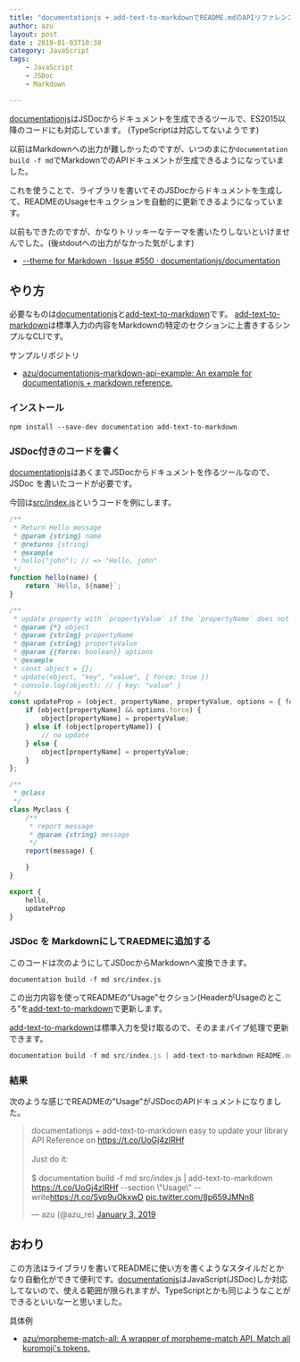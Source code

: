 ```yaml
---
title: "documentationjs + add-text-to-markdownでREADME.mdのAPIリファレンスを自動更新"
author: azu
layout: post
date : 2019-01-03T10:38
category: JavaScript
tags:
    - JavaScript
    - JSDoc
    - Markdown

---
```


[documentationjs](http://documentation.js.org/)はJSDocからドキュメントを生成できるツールで、ES2015以降のコードにも対応しています。
(TypeScriptは対応してないようです)

以前はMarkdownへの出力が難しかったのですが、いつのまにか`documentation build -f md`でMarkdownでのAPIドキュメントが生成できるようになっていました。

これを使うことで、ライブラリを書いてそのJSDocからドキュメントを生成して、READMEのUsageセキュクションを自動的に更新できるようになっています。

以前もできたのですが、かなりトリッキーなテーマを書いたりしないといけませんでした。(後stdoutへの出力がなかった気がします)

- [--theme for Markdown · Issue #550 · documentationjs/documentation](https://github.com/documentationjs/documentation/issues/550)

## やり方

必要なものは[documentationjs](http://documentation.js.org/)と[add-text-to-markdown](https://github.com/azu/add-text-to-markdown)です。
[add-text-to-markdown](https://github.com/azu/add-text-to-markdown)は標準入力の内容をMarkdownの特定のセクションに上書きするシンプルなCLIです。

サンプルリポジトリ

- [azu/documentationjs-markdown-api-example: An example for documentationjs + markdown reference.](https://github.com/azu/documentationjs-markdown-api-example)

### インストール

	npm install --save-dev documentation add-text-to-markdown
	
### JSDoc付きのコードを書く

[documentationjs](http://documentation.js.org/)はあくまでJSDocからドキュメントを作るツールなので、JSDoc	を書いたコードが必要です。

今回は[src/index.js](https://github.com/azu/documentationjs-markdown-api-example/blob/master/src/index.js)というコードを例にします。

```js
/**
 * Return Hello message
 * @param {string} name
 * @returns {string}
 * @example
 * hello("john"); // => "Hello, john"
 */
function hello(name) {
    return `Hello, ${name}`;
}

/**
 * update property with `propertyValue` if the `propertyName` does not exists
 * @param {*} object
 * @param {string} propertyName
 * @param {string} propertyValue
 * @param {{force: boolean}} options
 * @example
 * const object = {};
 * update(object, "key", "value", { force: true })
 * console.log(object); // { key: "value" }
 */
const updateProp = (object, propertyName, propertyValue, options = { force: false }) => {
    if (object[propertyName] && options.force) {
        object[propertyName] = propertyValue;
    } else if (object[propertyName]) {
        // no update
    } else {
        object[propertyName] = propertyValue;
    }
};

/**
 * @class
 */
class Myclass {
    /**
     * report message
     * @param {string} message
     */
    report(message) {

    }
}

export {
    hello,
    updateProp
}
```

### JSDoc を MarkdownにしてRAEDMEに追加する

このコードは次のようにしてJSDocからMarkdownへ変換できます。

```
documentation build -f md src/index.js
```

この出力内容を使ってREADMEの"Usage"セクション(HeaderがUsageのところ"を[add-text-to-markdown](https://github.com/azu/add-text-to-markdown)で更新します。

[add-text-to-markdown](https://github.com/azu/add-text-to-markdown)は標準入力を受け取るので、そのままパイプ処理で更新できます。

```js
documentation build -f md src/index.js | add-text-to-markdown README.md --section "Usage" --write
```  

### 結果

次のような感じでREADMEの"Usage"がJSDocのAPIドキュメントになりました。

<blockquote class="twitter-tweet" data-lang="en"><p lang="en" dir="ltr">documentationjs + add-text-to-markdown easy to update your library API Reference on <a href="https://t.co/UoGj4zIRHf">https://t.co/UoGj4zIRHf</a><br><br>Just do it:<br><br>$ documentation build -f md src/index.js | add-text-to-markdown <a href="https://t.co/UoGj4zIRHf">https://t.co/UoGj4zIRHf</a> --section \&quot;Usage\&quot; --write<a href="https://t.co/Svp9uOkxwD">https://t.co/Svp9uOkxwD</a> <a href="https://t.co/8p659JMNn8">pic.twitter.com/8p659JMNn8</a></p>&mdash; azu (@azu_re) <a href="https://twitter.com/azu_re/status/1080637888574808064?ref_src=twsrc%5Etfw">January 3, 2019</a></blockquote>
<script async src="https://platform.twitter.com/widgets.js" charset="utf-8"></script>

## おわり

この方法はライブラリを書いてREADMEに使い方を書くようなスタイルだとかなり自動化ができて便利です。[documentationjs](http://documentation.js.org/)はJavaScript(JSDoc)しか対応してないので、使える範囲が限られますが、TypeScriptとかも同じようなことができるといいなーと思いました。

具体例

- [azu/morpheme-match-all: A wrapper of morpheme-match API. Match all kuromoji's tokens.](https://github.com/azu/morpheme-match-all "azu/morpheme-match-all: A wrapper of morpheme-match API. Match all kuromoji's tokens.")

